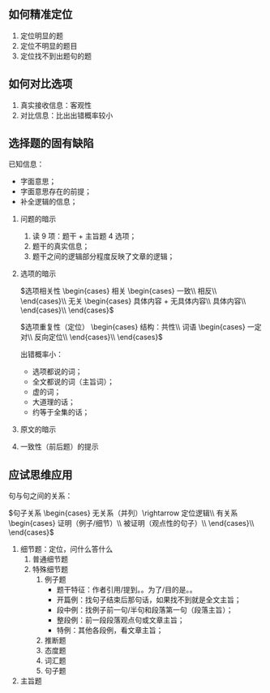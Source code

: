 ## 如何精准定位

1. 定位明显的题
2. 定位不明显的题目
3. 定位找不到出题句的题

## 如何对比选项

1. 真实接收信息：客观性
2. 对比信息：比出出错概率较小

## 选择题的固有缺陷

已知信息：
- 字面意思；
- 字面意思存在的前提；
- 补全逻辑的信息；

1. 问题的暗示
   1. 读 9 项：题干 + 主旨题 4 选项；
   2. 题干的真实信息；
   3. 题干之间的逻辑部分程度反映了文章的逻辑；
2. 选项的暗示

   $选项相关性
    \begin{cases}
    相关
    \begin{cases}
    一致\\
    相反\\
    \end{cases}\\
    无关
    \begin{cases}
    具体内容 + 无具体内容\\
    具体内容\\
    \end{cases}\\
   \end{cases}$

   $选项重复性（定位）
    \begin{cases}
    结构：共性\\
    词语
    \begin{cases}
    一定对\\
    反向定位\\
    \end{cases}\\
   \end{cases}$

    出错概率小：
    - 选项都说的词；
    - 全文都说的词（主旨词）；
    - 虚的词；
    - 大道理的话；
    - 约等于全集的话；

3. 原文的暗示
4. 一致性（前后题）的提示

## 应试思维应用

句与句之间的关系：

$句子关系
\begin{cases}
 无关系（并列）\rightarrow 定位逻辑\\
 有关系
 \begin{cases}
  证明（例子/细节）\\
  被证明（观点性的句子）\\
 \end{cases}\\
\end{cases}$

1. 细节题：定位，问什么答什么
   1. 普通细节题
   2. 特殊细节题
      1. 例子题
         - 题干特征：作者引用/提到。。为了/目的是。。
         - 开篇例：找句子结束后那句话，如果找不到就是全文主旨；
         - 段中例：找例子前一句/半句和段落第一句（段落主旨）；
         - 整段例：前一段段落观点句或文章主旨；
         - 特例：其他各段例，看文章主旨；
      2. 推断题
      3. 态度题
      4. 词汇题
      5. 句子题
2. 主旨题
